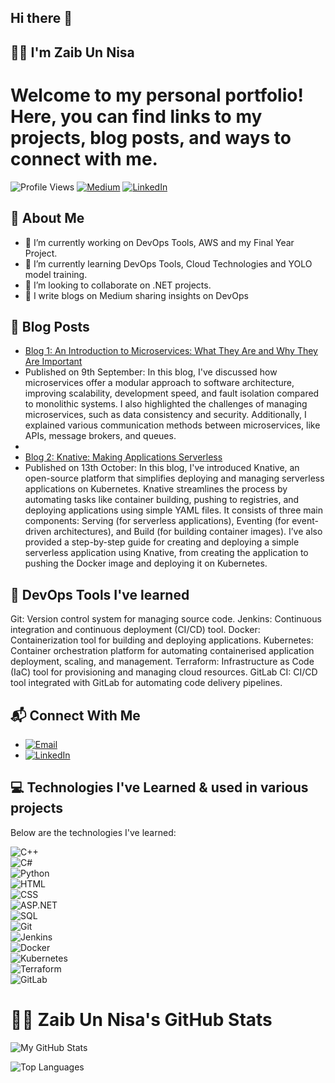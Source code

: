 ## Hi there 👋 
## 👩‍💻 I'm Zaib Un Nisa

# Welcome to my personal portfolio! Here, you can find links to my projects, blog posts, and ways to connect with me.

![Profile Views](https://komarev.com/ghpvc/?username=zaibunnisaq&color=green)
[![Medium](https://img.shields.io/badge/Medium-Follow-black?style=flat&logo=medium)](https://medium.com/@zaibunnisachd)
[![LinkedIn](https://img.shields.io/badge/LinkedIn-Connect-blue?style=flat&logo=linkedin)](https://www.linkedin.com/in/zaibunnisachd/)

## 🌟 About Me
- 🔭 I’m currently working on DevOps Tools, AWS and my Final Year Project.
- 🌱 I’m currently learning DevOps Tools, Cloud Technologies and YOLO model training.
- 👯 I’m looking to collaborate on .NET projects.
- 📝 I write blogs on Medium sharing insights on DevOps

## 📝 Blog Posts
- [Blog 1: An Introduction to Microservices: What They Are and Why They Are Important ](https://medium.com/@zaibunnisachd/an-introduction-to-microservices-what-they-are-and-why-they-are-important-22b9c9aa8194)
- Published on 9th September: In this blog, I've discussed how microservices offer a modular approach to software architecture, improving scalability, development speed, and fault isolation compared to monolithic systems. I also highlighted the challenges of managing microservices, such as data consistency and security. Additionally, I explained various communication methods between microservices, like APIs, message brokers, and queues.
- 
- [Blog 2: Knative: Making Applications Serverless ](https://medium.com/@zaibunnisachd/knative-making-applications-serverless-a5e6239c9096)
- Published on 13th October: In this blog, I've introduced Knative, an open-source platform that simplifies deploying and managing serverless applications on Kubernetes. Knative streamlines the process by automating tasks like container building, pushing to registries, and deploying applications using simple YAML files. It consists of three main components: Serving (for serverless applications), Eventing (for event-driven architectures), and Build (for building container images). I’ve also provided a step-by-step guide for creating and deploying a simple serverless application using Knative, from creating the application to pushing the Docker image and deploying it on Kubernetes.

## 📖 DevOps Tools I've learned

Git: Version control system for managing source code.
Jenkins: Continuous integration and continuous deployment (CI/CD) tool.
Docker: Containerization tool for building and deploying applications.
Kubernetes: Container orchestration platform for automating containerised application deployment, scaling, and management.
Terraform: Infrastructure as Code (IaC) tool for provisioning and managing cloud resources.
GitLab CI: CI/CD tool integrated with GitLab for automating code delivery pipelines.

## 📬 Connect With Me

- [![Email](https://img.shields.io/badge/Email-Contact-red?style=flat&logo=gmail)](mailto:i210383@nu.edu.pk)
- [![LinkedIn](https://img.shields.io/badge/LinkedIn-Connect-blue?style=flat&logo=linkedin)](https://www.linkedin.com/in/zaibunnisachd/)

## 💻 Technologies I've Learned & used in various projects

Below are the technologies I've learned:

![C++](https://cdn.jsdelivr.net/gh/devicons/devicon/icons/cplusplus/cplusplus-original.svg)  
![C#](https://cdn.jsdelivr.net/gh/devicons/devicon/icons/csharp/csharp-original.svg)  
![Python](https://cdn.jsdelivr.net/gh/devicons/devicon/icons/python/python-original.svg)  
![HTML](https://cdn.jsdelivr.net/gh/devicons/devicon/icons/html5/html5-original.svg)  
![CSS](https://cdn.jsdelivr.net/gh/devicons/devicon/icons/css3/css3-original.svg)  
![ASP.NET](https://cdn.jsdelivr.net/gh/devicons/devicon/icons/dotnet/dotnet-original.svg)  
![SQL](https://cdn.jsdelivr.net/gh/devicons/devicon/icons/mysql/mysql-original.svg)  
![Git](https://cdn.jsdelivr.net/gh/devicons/devicon/icons/git/git-original.svg)  
![Jenkins](https://cdn.jsdelivr.net/gh/devicons/devicon/icons/jenkins/jenkins-original.svg)  
![Docker](https://cdn.jsdelivr.net/gh/devicons/devicon/icons/docker/docker-original.svg)  
![Kubernetes](https://cdn.jsdelivr.net/gh/devicons/devicon/icons/kubernetes/kubernetes-plain.svg)  
![Terraform](https://cdn.jsdelivr.net/gh/devicons/devicon/icons/terraform/terraform-original.svg)  
![GitLab](https://cdn.jsdelivr.net/gh/devicons/devicon/icons/gitlab/gitlab-original.svg)


# 👩‍💻 Zaib Un Nisa's GitHub Stats

![My GitHub Stats](https://github-readme-stats.vercel.app/api?username=zaibunnisaq&show_icons=true&count_private=true&hide=prs&theme=radical)

![Top Languages](https://github-readme-stats.vercel.app/api/top-langs/?username=zaibunnisaq&langs_count=10&layout=compact)





